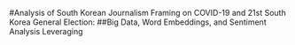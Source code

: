 #Analysis of South Korean Journalism Framing on COVID-19 and 21st South Korea General Election:
##Big Data, Word Embeddings, and Sentiment Analysis Leveraging
